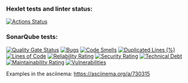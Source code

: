 ### Hexlet tests and linter status:
[![Actions Status](https://github.com/yespeace93/java-project-61/actions/workflows/hexlet-check.yml/badge.svg)](https://github.com/yespeace93/java-project-61/actions)

### SonarQube tests:
[![Quality Gate Status](https://sonarcloud.io/api/project_badges/measure?project=yespeace93_java-project-61&metric=alert_status)](https://sonarcloud.io/summary/new_code?id=yespeace93_java-project-61)
[![Bugs](https://sonarcloud.io/api/project_badges/measure?project=yespeace93_java-project-61&metric=bugs)](https://sonarcloud.io/summary/new_code?id=yespeace93_java-project-61)
[![Code Smells](https://sonarcloud.io/api/project_badges/measure?project=yespeace93_java-project-61&metric=code_smells)](https://sonarcloud.io/summary/new_code?id=yespeace93_java-project-61)
[![Duplicated Lines (%)](https://sonarcloud.io/api/project_badges/measure?project=yespeace93_java-project-61&metric=duplicated_lines_density)](https://sonarcloud.io/summary/new_code?id=yespeace93_java-project-61)
[![Lines of Code](https://sonarcloud.io/api/project_badges/measure?project=yespeace93_java-project-61&metric=ncloc)](https://sonarcloud.io/summary/new_code?id=yespeace93_java-project-61)
[![Reliability Rating](https://sonarcloud.io/api/project_badges/measure?project=yespeace93_java-project-61&metric=reliability_rating)](https://sonarcloud.io/summary/new_code?id=yespeace93_java-project-61)
[![Security Rating](https://sonarcloud.io/api/project_badges/measure?project=yespeace93_java-project-61&metric=security_rating)](https://sonarcloud.io/summary/new_code?id=yespeace93_java-project-61)
[![Technical Debt](https://sonarcloud.io/api/project_badges/measure?project=yespeace93_java-project-61&metric=sqale_index)](https://sonarcloud.io/summary/new_code?id=yespeace93_java-project-61)
[![Maintainability Rating](https://sonarcloud.io/api/project_badges/measure?project=yespeace93_java-project-61&metric=sqale_rating)](https://sonarcloud.io/summary/new_code?id=yespeace93_java-project-61)
[![Vulnerabilities](https://sonarcloud.io/api/project_badges/measure?project=yespeace93_java-project-61&metric=vulnerabilities)](https://sonarcloud.io/summary/new_code?id=yespeace93_java-project-61)

Examples in the asciinema:
https://asciinema.org/a/730315